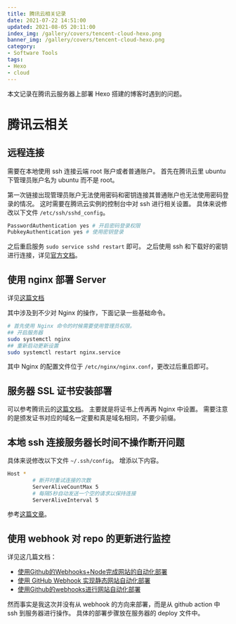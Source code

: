 ```yaml
---
title: 腾讯云相关记录
date: 2021-07-22 14:51:00
updated: 2021-08-05 20:11:00
index_img: /gallery/covers/tencent-cloud-hexo.png
banner_img: /gallery/covers/tencent-cloud-hexo.png
category: 
- Software Tools
tags:
- Hexo
- cloud
---
```


本文记录在腾讯云服务器上部署 Hexo 搭建的博客时遇到的问题。

<!-- more -->

# 腾讯云相关

## 远程连接

需要在本地使用 ssh 连接云端 root 账户或者普通账户。
首先在腾讯云里 ubuntu 下管理员账户名为 ubuntu 而不是 root。

第一次链接出现管理员账户无法使用密码和密钥连接其普通账户也无法使用密码登录的情况。
这时需要在腾讯云实例的控制台中对 ssh 进行相关设置。
具体来说修改以下文件 `/etc/ssh/sshd_config`。

``` bash
PasswordAuthentication yes # 开启密码登录权限
PubkeyAuthentication yes # 使用密钥登录
```

之后重启服务 `sudo service sshd restart` 即可。
之后使用 ssh 和下载好的密钥进行连接，详见[官方文档](https://cloud.tencent.com/document/product/1207/44643#.E4.BD.BF.E7.94.A8.E5.AF.86.E9.92.A5.E7.99.BB.E5.BD.95)。

## 使用 nginx 部署 Server

详见[这篇文档](https://zhuanlan.zhihu.com/p/108720935)

其中涉及到不少对 Nginx 的操作，下面记录一些基础命令。

``` bash
# 首先使用 Nginx 命令的时候需要使用管理员权限。
## 开启服务器
sudo systemctl nginx
## 重新启动更新设置
sudo systemctl restart nginx.service 
```
其中 Nginx 的配置文件位于 `/etc/nginx/nginx.conf`，更改过后重启即可。

## 服务器 SSL 证书安装部署

可以参考腾讯云的[这篇文档](https://cloud.tencent.com/document/product/400/35244)。
主要就是将证书上传再再 Nginx 中设置。
需要注意的是颁发证书对应的域名一定要和真是域名相同，不要少前缀。

## 本地 ssh 连接服务器长时间不操作断开问题

具体来说修改以下文件 `~/.ssh/config`。
增添以下内容。

```bash
Host *
        # 断开时重试连接的次数
        ServerAliveCountMax 5
        # 每隔5秒自动发送一个空的请求以保持连接
        ServerAliveInterval 5
```

参考[这篇文章](https://www.pkslow.com/archives/ssh-keep-alive)。

## 使用 webhook 对 repo 的更新进行监控

详见这几篇文档：
- [使用Github的Webhooks+Node完成网站的自动化部署](https://zhuanlan.zhihu.com/p/116136090)
- [使用 GitHub Webhook 实现静态网站自动化部署](https://jimmysong.io/blog/github-webhook-website-auto-deploy/)
- [使用Github的webhooks进行网站自动化部署](https://jelly.jd.com/article/6006b1025b6c6a01506c878a)

然而事实是我这次并没有从 webhook 的方向来部署，而是从 github action 中 ssh 到服务器进行操作。
具体的部署步骤放在服务器的 deploy 文件中。